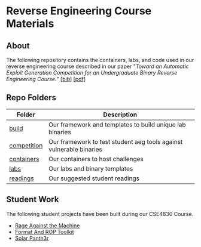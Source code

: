 # Reverse Engineering Course Materials

## About

The following repository contains the containers, labs, and code used in our reverse engineering course described in our paper "*Toward an Automatic Exploit Generation Competition for an Undergraduate Binary Reverse Engineering Course.*" [[bib]](https://raw.githubusercontent.com/tj-oconnor/Publications/main/bib/iticse2022oconnor.bib) [[pdf]](https://raw.githubusercontent.com/tj-oconnor/Publications/main/pdf/iticse2022oconnor.pdf)

## Repo Folders

| Folder| Description | 
|-------|------|
| [build](build) | Our framework and templates to build unique lab binaries |
| [competition](competition) |  Our framework to test student aeg tools against vulnerable binaries |
| [containers](containers) |  Our containers to host challenges |
| [labs](labs) | Our labs and binary templates |
| [readings](readings) | Our suggested student readings |

## Student Work

The following student projects have been built during our CSE4830 Course.

- [Rage Against the Machine](https://github.com/AlexSchmith/RageAgainstTheMachine)
- [Format And ROP Toolkit](https://github.com/condor0010/F.A.R.T)
- [Solar Panth3r](https://github.com/tpetersen2018/AutoExploitFinal)
